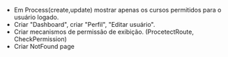- Em Process(create,update) mostrar apenas os cursos permitidos para o usuário logado.
- Criar "Dashboard", criar "Perfil", "Editar usuário".
- Criar mecanismos de permissão de exibição. (ProcetectRoute, CheckPermission)
- Criar NotFound page
